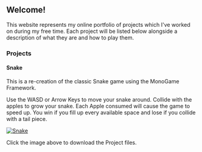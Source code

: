 ## Welcome!
This website represents my online portfolio of projects which I've worked on during my free time. Each project will be listed below alongside a description of what they are and how to play them. 

### Projects
#### Snake
This is a re-creation of the classic Snake game using the MonoGame Framework. 

Use the WASD or Arrow Keys to move your snake around. Collide with the apples to grow your snake. Each Apple consumed will cause the game to speed up. You win if you fill up every available space and lose if you collide with a tail piece. 

<a href="{{site.baseurl | prepend: site.url}}assets/files/Snake.zip"><img src="{{site.baseurl | prepend: site.url}}assets/images/snake.gif" alt="Snake"/></a>

Click the image above to download the Project files. 